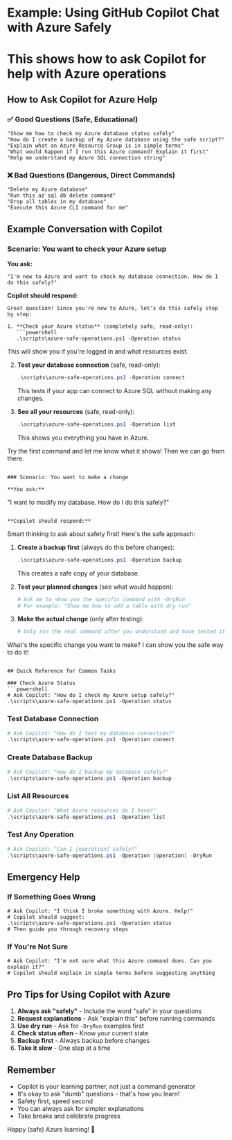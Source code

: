 # Example: Using GitHub Copilot Chat with Azure Safely
# This shows how to ask Copilot for help with Azure operations

## How to Ask Copilot for Azure Help

### ✅ Good Questions (Safe, Educational)
```
"Show me how to check my Azure database status safely"
"How do I create a backup of my Azure database using the safe script?"
"Explain what an Azure Resource Group is in simple terms"
"What would happen if I run this Azure command? Explain it first"
"Help me understand my Azure SQL connection string"
```

### ❌ Bad Questions (Dangerous, Direct Commands)
```
"Delete my Azure database"
"Run this az sql db delete command"
"Drop all tables in my database"
"Execute this Azure CLI command for me"
```

## Example Conversation with Copilot

### Scenario: You want to check your Azure setup

**You ask:**
```
"I'm new to Azure and want to check my database connection. How do I do this safely?"
```

**Copilot should respond:**
```
Great question! Since you're new to Azure, let's do this safely step by step:

1. **Check your Azure status** (completely safe, read-only):
   ```powershell
   .\scripts\azure-safe-operations.ps1 -Operation status
   ```
   This will show you if you're logged in and what resources exist.

2. **Test your database connection** (safe, read-only):
   ```powershell
   .\scripts\azure-safe-operations.ps1 -Operation connect
   ```
   This tests if your app can connect to Azure SQL without making any changes.

3. **See all your resources** (safe, read-only):
   ```powershell
   .\scripts\azure-safe-operations.ps1 -Operation list
   ```
   This shows you everything you have in Azure.

Try the first command and let me know what it shows! Then we can go from there.
```

### Scenario: You want to make a change

**You ask:**
```
"I want to modify my database. How do I do this safely?"
```

**Copilot should respond:**
```
Smart thinking to ask about safety first! Here's the safe approach:

1. **Create a backup first** (always do this before changes):
   ```powershell
   .\scripts\azure-safe-operations.ps1 -Operation backup
   ```
   This creates a safe copy of your database.

2. **Test your planned changes** (see what would happen):
   ```powershell
   # Ask me to show you the specific command with -DryRun
   # For example: "Show me how to add a table with dry run"
   ```

3. **Make the actual change** (only after testing):
   ```powershell
   # Only run the real command after you understand and have tested it
   ```

What's the specific change you want to make? I can show you the safe way to do it!
```

## Quick Reference for Common Tasks

### Check Azure Status
```powershell
# Ask Copilot: "How do I check my Azure setup safely?"
.\scripts\azure-safe-operations.ps1 -Operation status
```

### Test Database Connection
```powershell
# Ask Copilot: "How do I test my database connection?"
.\scripts\azure-safe-operations.ps1 -Operation connect
```

### Create Database Backup
```powershell
# Ask Copilot: "How do I backup my database safely?"
.\scripts\azure-safe-operations.ps1 -Operation backup
```

### List All Resources
```powershell
# Ask Copilot: "What Azure resources do I have?"
.\scripts\azure-safe-operations.ps1 -Operation list
```

### Test Any Operation
```powershell
# Ask Copilot: "Can I [operation] safely?"
.\scripts\azure-safe-operations.ps1 -Operation [operation] -DryRun
```

## Emergency Help

### If Something Goes Wrong
```
# Ask Copilot: "I think I broke something with Azure. Help!"
# Copilot should suggest:
.\scripts\azure-safe-operations.ps1 -Operation status
# Then guide you through recovery steps
```

### If You're Not Sure
```
# Ask Copilot: "I'm not sure what this Azure command does. Can you explain it?"
# Copilot should explain in simple terms before suggesting anything
```

## Pro Tips for Using Copilot with Azure

1. **Always ask "safely"** - Include the word "safe" in your questions
2. **Request explanations** - Ask "explain this" before running commands
3. **Use dry run** - Ask for `-DryRun` examples first
4. **Check status often** - Know your current state
5. **Backup first** - Always backup before changes
6. **Take it slow** - One step at a time

## Remember
- Copilot is your learning partner, not just a command generator
- It's okay to ask "dumb" questions - that's how you learn!
- Safety first, speed second
- You can always ask for simpler explanations
- Take breaks and celebrate progress

Happy (safe) Azure learning! 🚀
